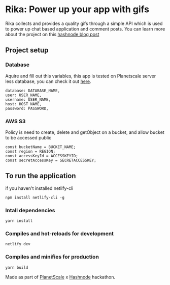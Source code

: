 # Rika: Power up your app with gifs
Rika collects and provides a quality gifs through a simple API which is used to power up chat based application and comment posts. You can learn more about the project on this [hashnode blog post](https://mulu.hashnode.dev/rika-power-up-your-app-with-gifs)

## Project setup
### Database
Aquire and fill out this variables, this app is tested on Planetscale server less database, you can check it out [here](https://planetscale.com).
```
database: DATABASE_NAME,
user: USER_NAME,
username: USER_NAME,
host: HOST_NAME,
password: PASSWORD,
```

### AWS S3
Policy is need to create, delete and getObject on a bucket, and allow bucket to be accessed public
```
const bucketName = BUCKET_NAME;
const region = REGION;
const accessKeyId = ACCESSKEYID;
const secretAccessKey = SECRETACCESSKEY;
```
## To run the application

if you haven't installed netlify-cli
```
npm install netlify-cli -g
```
### Intall dependencies

```
yarn install
```

### Compiles and hot-reloads for development
```
netlify dev
```

### Compiles and minifies for production
```
yarn build
```

Made as part of [PlanetScale](https://planetscale.com) x [Hashnode](https://hashnode.com) hackathon.
